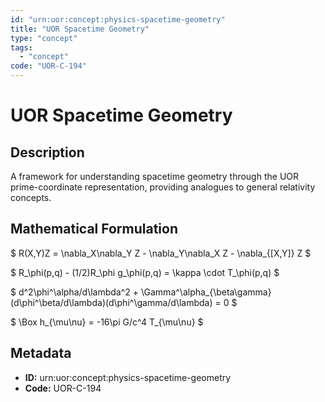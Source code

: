 ```yaml
---
id: "urn:uor:concept:physics-spacetime-geometry"
title: "UOR Spacetime Geometry"
type: "concept"
tags:
  - "concept"
code: "UOR-C-194"
---
```


# UOR Spacetime Geometry

## Description

A framework for understanding spacetime geometry through the UOR prime-coordinate representation, providing analogues to general relativity concepts.

## Mathematical Formulation

$
R(X,Y)Z = \nabla_X\nabla_Y Z - \nabla_Y\nabla_X Z - \nabla_{[X,Y]} Z
$

$
R_\phi(p,q) - (1/2)R_\phi g_\phi(p,q) = \kappa \cdot T_\phi(p,q)
$

$
d^2\phi^\alpha/d\lambda^2 + \Gamma^\alpha_{\beta\gamma} (d\phi^\beta/d\lambda)(d\phi^\gamma/d\lambda) = 0
$

$
\Box h_{\mu\nu} = -16\pi G/c^4 T_{\mu\nu}
$

## Metadata

- **ID:** urn:uor:concept:physics-spacetime-geometry
- **Code:** UOR-C-194
